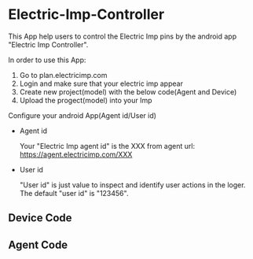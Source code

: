 Electric-Imp-Controller
=======================


This App help users to control the Electric Imp pins by the android app "Electric Imp Controller".

In order to use this App:
 1) Go to plan.electricimp.com
 2) Login and make sure that your electric imp appear
 3) Create new project(model) with the below code(Agent and Device)
 4) Upload the progect(model) into your Imp


Configure your android App(Agent id/User id)

- Agent id

	Your "Electric Imp agent id"  is the XXX from agent url:
		https://agent.electricimp.com/XXX 

- User id

	"User id" is just value to inspect and identify user actions in the loger.
	The default "user id" is "123456".
	
	
Device Code
-----------



Agent Code
----------

 

